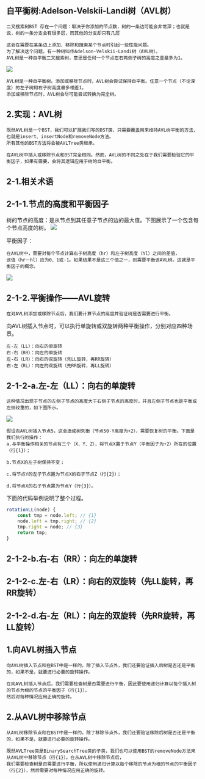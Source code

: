 ##  自平衡树:Adelson-Velskii-Landi树（AVL树）
```
二叉搜索树BST 存在一个问题：取决于你添加的节点数，树的一条边可能会非常深；也就是说，树的一条分支会有很多层，而其他的分支却只有几层

这会在需要在某条边上添加、移除和搜索某个节点时引起一些性能问题。
为了解决这个问题，有一种树叫作Adelson-Velskii-Landi树（AVL树）。
AVL树是一种自平衡二叉搜索树，意思是任何一个节点左右两侧子树的高度之差最多为1。
```
![](../../assets/img-algorithm/图4树.png)

```
AVL树是一种自平衡树。添加或移除节点时，AVL树会尝试保持自平衡。任意一个节点（不论深度）的左子树和右子树高度最多相差1。
添加或移除节点时，AVL树会尽可能尝试转换为完全树。
```

##  2.实现：AVL树
```
既然AVL树是一个BST，我们可以扩展我们写的BST类，只需要覆盖用来维持AVL树平衡的方法，也就是insert、insertNode和removeNode方法。
所有其他的BST方法将会被AVLTree类继承。

在AVL树中插入或移除节点和BST完全相同。然而，AVL树的不同之处在于我们需要检验它的平衡因子，如果有需要，会将其逻辑应用于树的自平衡。
```

##  2-1.相关术语

##  2-1-1.节点的高度和平衡因子
树的节点的高度：是从节点到其任意子节点的边的最大值。下图展示了一个包含每个节点高度的树。
![](../../assets/img-algorithm/图5树.png)

平衡因子：
```
在AVL树中，需要对每个节点计算右子树高度（hr）和左子树高度（hl）之间的差值，
该值（hr－hl）应为0、1或-1。如果结果不是这三个值之一，则需要平衡该AVL树。这就是平衡因子的概念。
```
![](../../assets/img-algorithm/图6树.png)

##  2-1-2.平衡操作——AVL旋转
```
在对AVL树添加或移除节点后，我们要计算节点的高度并验证树是否需要进行平衡。
```
向AVL树插入节点时，可以执行单旋转或双旋转两种平衡操作，分别对应四种场景。
```
左-左（LL）：向右的单旋转
右-右（RR）：向左的单旋转
左-右（LR）：向右的双旋转（先LL旋转，再RR旋转）
右-左（RL）：向左的双旋转（先RR旋转，再LL旋转）
```
##  2-1-2-a.左-左（LL）：向右的单旋转
```
这种情况出现于节点的左侧子节点的高度大于右侧子节点的高度时，并且左侧子节点也是平衡或左侧较重的，如下图所示。
```
![](../../assets/img-algorithm/图7树.png)
```
假设向AVL树插入节点5，这会造成树失衡（节点50-Y高度为+2），需要恢复树的平衡。下面是我们执行的操作：
a.与平衡操作相关的节点有三个（X、Y、Z），将节点X置于节点Y（平衡因子为+2）所在的位置（行{1}）；

b.节点X的左子树保持不变；

c.将节点Y的左子节点置为节点X的右子节点Z（行{2}）；

d.将节点X的右子节点置为节点Y（行{3}）。
```

下面的代码举例说明了整个过程。
```js
rotationLL(node) {   
    const tmp = node.left; // {1}   
    node.left = tmp.right; // {2}   
    tmp.right = node; // {3}   
    return tmp; 
}
```

##  2-1-2-b.右-右（RR）：向左的单旋转
##  2-1-2-c.左-右（LR）：向右的双旋转（先LL旋转，再RR旋转）
##  2-1-2-d.右-左（RL）：向左的双旋转（先RR旋转，再LL旋转）


##  1.向AVL树插入节点
```
向AVL树插入节点和在BST中是一样的。除了插入节点外，我们还要验证插入后树是否还是平衡的，如果不是，就要进行必要的旋转操作。

在向AVL树插入节点后，我们需要检查树是否需要进行平衡，因此要使用递归计算以每个插入树的节点为根的节点的平衡因子（行{1}），
然后对每种情况应用正确的旋转。
```

##  2.从AVL树中移除节点
```
从AVL树移除节点和在BST中是一样的。除了移除节点外，我们还要验证移除后树是否还是平衡的，如果不是，就要进行必要的旋转操作。

既然AVLTree类是BinarySearchTree类的子类，我们也可以使用BST的removeNode方法来从AVL树中移除节点（行{1}）。在从AVL树中移除节点后，
我们需要检查树是否需要进行平衡，所以使用递归计算以每个移除的节点为根的节点的平衡因子（行{2}），然后需要对每种情况应用正确的旋转。
```